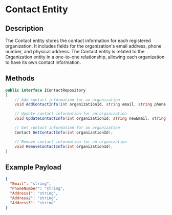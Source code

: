 # Contact Entity

## Description

The Contact entity stores the contact information for each registered organization. It includes fields for the organization's email address, phone number, and physical address. The Contact entity is related to the Organization entity in a one-to-one relationship, allowing each organization to have its own contact information.

## Methods

```csharp
public interface IContactRepository
{
    // Add contact information for an organization
    void AddContactInfo(int organizationId, string email, string phone, string address);

    // Update contact information for an organization
    void UpdateContactInfo(int organizationId, string newEmail, string newPhone, string newAddress);

    // Get contact information for an organization
    Contact GetContactInfo(int organizationId);

    // Remove contact information for an organization
    void RemoveContactInfo(int organizationId);
}
```

## Example Payload

```json
{
  "Email": "string",
  "PhoneNumber": "string",
  "Address1": "string",
  "Address2": "string",
  "Address3": "string"
}
```
